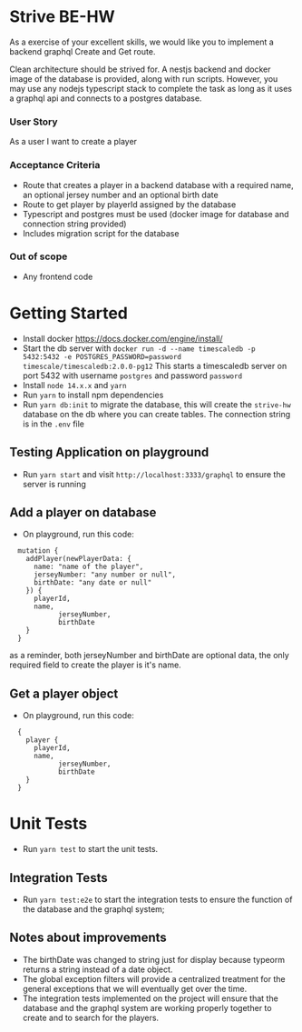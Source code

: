 # Strive BE-HW

As a exercise of your excellent skills, we would like you to implement a backend graphql Create and Get route.

Clean architecture should be strived for. A nestjs backend and docker image of the database is provided, along with run scripts. However, you may use any nodejs typescript stack to complete the task as long as it uses a graphql api and connects to a postgres database.

### User Story

As a user I want to create a player

### Acceptance Criteria

- Route that creates a player in a backend database with a required name, an optional jersey number and an optional birth date
- Route to get player by playerId assigned by the database
- Typescript and postgres must be used (docker image for database and connection string provided)
- Includes migration script for the database

### Out of scope

- Any frontend code

# Getting Started

- Install docker https://docs.docker.com/engine/install/
- Start the db server with `docker run -d --name timescaledb -p 5432:5432 -e POSTGRES_PASSWORD=password timescale/timescaledb:2.0.0-pg12` This starts a timescaledb server on port 5432 with username `postgres` and password `password`
- Install `node 14.x.x` and `yarn`
- Run `yarn` to install npm dependencies
- Run `yarn db:init` to migrate the database, this will create the `strive-hw` database on the db where you can create tables. The connection string is in the `.env` file

## Testing Application on playground

- Run `yarn start` and visit `http://localhost:3333/graphql` to ensure the server is running

## Add a player on database
- On playground, run this code:

```
  mutation {
    addPlayer(newPlayerData: {
      name: "name of the player",
      jerseyNumber: "any number or null",
      birthDate: "any date or null"
    }) {
      playerId,
      name,
			jerseyNumber,
			birthDate
    }
  }
```
as a reminder, both jerseyNumber and birthDate are optional data, the only required field to create the player is it's name.

## Get a player object
- On playground, run this code:

```
  {
    player {
      playerId,
      name,
			jerseyNumber,
			birthDate
    }
  }
```

# Unit Tests
- Run `yarn test` to start the unit tests.

## Integration Tests
- Run `yarn test:e2e` to start the integration tests to ensure the function of the database and the graphql system;

## Notes about improvements
- The birthDate was changed to string just for display because typeorm returns a string instead of a date object.
- The global exception filters will provide a centralized treatment for the general exceptions that we will eventually get over the time.
- The integration tests implemented on the project will ensure that the database and the graphql system are working properly together to create and to search for the players.
